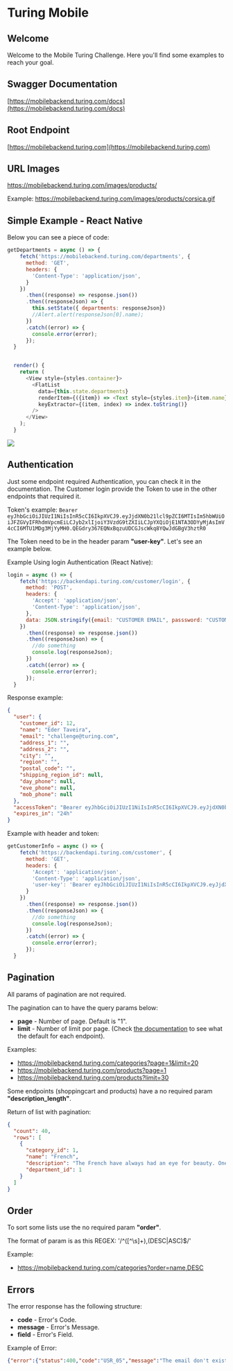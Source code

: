 # Turing Mobile

## Welcome
Welcome to the Mobile Turing Challenge. Here you'll find some examples to reach your goal. 

## Swagger Documentation 
[https://mobilebackend.turing.com/docs](https://mobilebackend.turing.com/docs)

## Root Endpoint 
[https://mobilebackend.turing.com](https://mobilebackend.turing.com)

## URL Images

https://mobilebackend.turing.com/images/products/

Example: https://mobilebackend.turing.com/images/products/corsica.gif

## Simple Example - React Native
Below you can see a piece of code:

```javascript
getDepartments = async () => {
    fetch('https://mobilebackend.turing.com/departments', {
      method: 'GET',
      headers: {
        'Content-Type': 'application/json',
      }
    })
      .then((response) => response.json())
      .then((responseJson) => {
        this.setState({ departments: responseJson})
        //Alert.alert(responseJson[0].name);
      })
      .catch((error) => {
        console.error(error);
      });
  }


  render() {
    return (
      <View style={styles.container}>
        <FlatList
          data={this.state.departments}
          renderItem={({item}) => <Text style={styles.item}>{item.name}</Text>}
          keyExtractor={(item, index) => index.toString()}
        />
      </View>
    );
  }
```
![](image_react_native.png)

## Authentication
Just some endpoint required Authentication, you can check it in the documentation. 
The Customer login provide the Token to use in the other endpoints that required it.

Token's example: ```Bearer eyJhbGciOiJIUzI1NiIsInR5cCI6IkpXVCJ9.eyJjdXN0b21lcl9pZCI6MTIsIm5hbWUiOiJFZGVyIFRhdmVpcmEiLCJyb2xlIjoiY3VzdG9tZXIiLCJpYXQiOjE1NTA3ODYyMjAsImV4cCI6MTU1MDg3MjYyMH0.QEGdry367EQNxBqzuUDCGJscWkq8YQwJdGBgV3hztR0```
 
The Token need to be in the header param **"user-key"**. Let's see an example below.

Example Using login Authentication (React Native):
```javascript
login = async () => {
    fetch('https://backendapi.turing.com/customer/login', {
      method: 'POST',
      headers: {
        'Accept': 'application/json',
        'Content-Type': 'application/json',
      },
      data: JSON.stringify({email: "CUSTOMER EMAIL", passsword: "CUSTOMER PASSWORD"})
    })
      .then((response) => response.json())
      .then((responseJson) => {
        //do something
        console.log(responseJson);
      })
      .catch((error) => {
        console.error(error);
      });
  }	
```

Response example:
```json
{
  "user": {
    "customer_id": 12,
    "name": "Eder Taveira",
    "email": "challenge@turing.com",
    "address_1": "",
    "address_2": "",
    "city": "",
    "region": "",
    "postal_code": "",
    "shipping_region_id": null,
    "day_phone": null,
    "eve_phone": null,
    "mob_phone": null
  },
  "accessToken": "Bearer eyJhbGciOiJIUzI1NiIsInR5cCI6IkpXVCJ9.eyJjdXN0b21lcl9pZCI6MTIsIm5hbWUiOiJFZGVyIFRhdmVpcmEiLCJyb2xlIjoiY3VzdG9tZXIiLCJpYXQiOjE1NTA3ODYyMjAsImV4cCI6MTU1MDg3MjYyMH0.QEGdry367EQNxBqzuUDCGJscWkq8YQwJdGBgV3hztR0",
  "expires_in": "24h"
}
```

Example with header and token:
```javascript
getCustomerInfo = async () => {
    fetch('https://backendapi.turing.com/customer', {
      method: 'GET',
      headers: {
        'Accept': 'application/json',
        'Content-Type': 'application/json',
        'user-key': 'Bearer eyJhbGciOiJIUzI1NiIsInR5cCI6IkpXVCJ9.eyJjdXN0b21lcl9pZCI6MTIsIm5hbWUiOiJFZGVyIFRhdmVpcmEiLCJyb2xlIjoiY3VzdG9tZXIiLCJpYXQiOjE1NTA3ODYyMjAsImV4cCI6MTU1MDg3MjYyMH0.QEGdry367EQNxBqzuUDCGJscWkq8YQwJdGBgV3hztR0',
      }
    })
      .then((response) => response.json())
      .then((responseJson) => {
        //do something
        console.log(responseJson);
      })
      .catch((error) => {
        console.error(error);
      });
  }
```

## Pagination
All params of pagination are not required.

The pagination can to have the query params below:

* **page** - Number of page. Default is "1".
* **limit** - Number of limit por page. (Check [the documentation](https://mobilebackend.turing.com/docs) to see what the default for each endpoint).

Examples: 

* https://mobilebackend.turing.com/categories?page=1&limit=20
* https://mobilebackend.turing.com/products?page=1
* https://mobilebackend.turing.com/products?limit=30

Some endpoints (shoppingcart and products) have a  no required param **"description_length"**.

Return of list with pagination:
```json
{
  "count": 40,
  "rows": [
    {
      "category_id": 1,
      "name": "French",
      "description": "The French have always had an eye for beauty. One look at the T-shirts below and you'll see that same appreciation has been applied abundantly to their postage stamps. Below are some of our most beautiful and colorful T-shirts, so browse away! And don't forget to go all the way to the bottom - you don't want to miss any of them!",
      "department_id": 1
    }
  ]
}
```

## Order

To sort some lists use the no required param **"order"**.

The format of param is as this REGEX: '/^([^\s]+),(DESC|ASC)$/'

Example: 

* https://mobilebackend.turing.com/categories?order=name,DESC
 


## Errors

The error response has the following structure:

* **code** - Error's Code.
* **message** - Error's Message.
* **field** - Error's Field.

Example of Error:
```json
{"error":{"status":400,"code":"USR_05","message":"The email don't exists.","field":"email"}}
```

